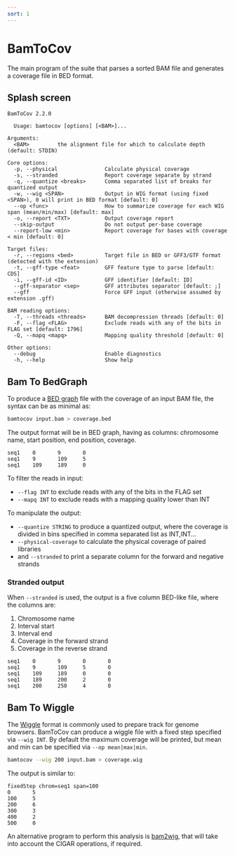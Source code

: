```yaml
---
sort: 1
---
```


# BamToCov

The main program of the suite that parses a sorted BAM file and
generates a coverage file in BED format.

## Splash screen

```text
BamToCov 2.2.0

  Usage: bamtocov [options] [<BAM>]...

Arguments:                                                                                                                                                 
  <BAM>         the alignment file for which to calculate depth (default: STDIN)

Core options:
  -p, --physical               Calculate physical coverage
  -s, --stranded               Report coverage separate by strand
  -q, --quantize <breaks>      Comma separated list of breaks for quantized output
  -w, --wig <SPAN>             Output in WIG format (using fixed <SPAN>), 0 will print in BED format [default: 0]
  --op <func>                  How to summarize coverage for each WIG span (mean/min/max) [default: max]
  -o, --report <TXT>           Output coverage report
  --skip-output                Do not output per-base coverage
  --report-low <min>           Report coverage for bases with coverage < min [default: 0]

Target files:
  -r, --regions <bed>          Target file in BED or GFF3/GTF format (detected with the extension)
  -t, --gff-type <feat>        GFF feature type to parse [default: CDS]
  -i, --gff-id <ID>            GFF identifier [default: ID]
  --gff-separator <sep>        GFF attributes separator [default: ;]
  --gff                        Force GFF input (otherwise assumed by extension .gff)

BAM reading options:
  -T, --threads <threads>      BAM decompression threads [default: 0]
  -F, --flag <FLAG>            Exclude reads with any of the bits in FLAG set [default: 1796]
  -Q, --mapq <mapq>            Mapping quality threshold [default: 0]

Other options:
  --debug                      Enable diagnostics
  -h, --help                   Show help
```

## Bam To BedGraph

To produce a [BED graph](https://genome.ucsc.edu/goldenPath/help/bedgraph.html)
file with the coverage of an input BAM file, the syntax can be as minimal as:

```bash
bamtocov input.bam > coverage.bed
```

The output format will be in BED graph, having as columns: chromosome name, start position, end position, coverage.

```text
seq1    0       9       0
seq1    9       109     5
seq1    109     189     0
```

To filter the reads in input:

* `--flag INT` to exclude reads with any of the bits in the FLAG set
* `--mapq INT` to exclude reads with a mapping quality lower than INT

To manipulate the output:

* `--quantize STRING` to produce a quantized output, where the coverage is divided in bins specified in comma separated list as INT,INT...
* `--physical-coverage` to calculate the physical coverage of paired libraries
* and `--stranded` to print a separate column for the forward and negative strands

### Stranded output

When `--stranded` is used, the output is a five column BED-like file, where the columns are:

1. Chromosome name
2. Interval start
3. Interval end
4. Coverage in the forward strand
5. Coverage in the reverse strand

```text
seq1    0       9       0       0
seq1    9       109     5       0
seq1    109     189     0       0
seq1    189     200     2       0
seq1    200     250     4       0
```

## Bam To Wiggle

The [Wiggle](https://genome.ucsc.edu/goldenPath/help/wiggle.html) format is commonly used to prepare
track for genome browsers.
BamToCov can produce a wiggle file with a fixed step specified via `--wig INT`. 
By default the maximum coverage will be printed, but mean and min can be specified via `--op mean|max|min`.

```bash
bamtocov --wig 200 input.bam > coverage.wig
```

The output is similar to:

```text
fixedStep chrom=seq1 span=100
0       5
100     5
200     6
300     3
400     2
500     0
```

An alternative program to perform this analysis is [bam2wig](http://lindenb.github.io/jvarkit/Bam2Wig.html), that will
take into account the CIGAR operations, if required.